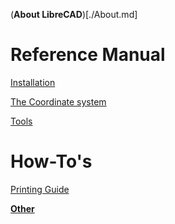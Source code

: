 (**About LibreCAD**)[./About.md]

Reference Manual
================
[Installation](./reference/Install.md)

[The Coordinate system](./reference/Coordinates.md)

[Tools](./reference/Tools.md)

How-To's
========
[Printing Guide](./howto/PrintingGuide.md)

[**Other**](./Other.md)
